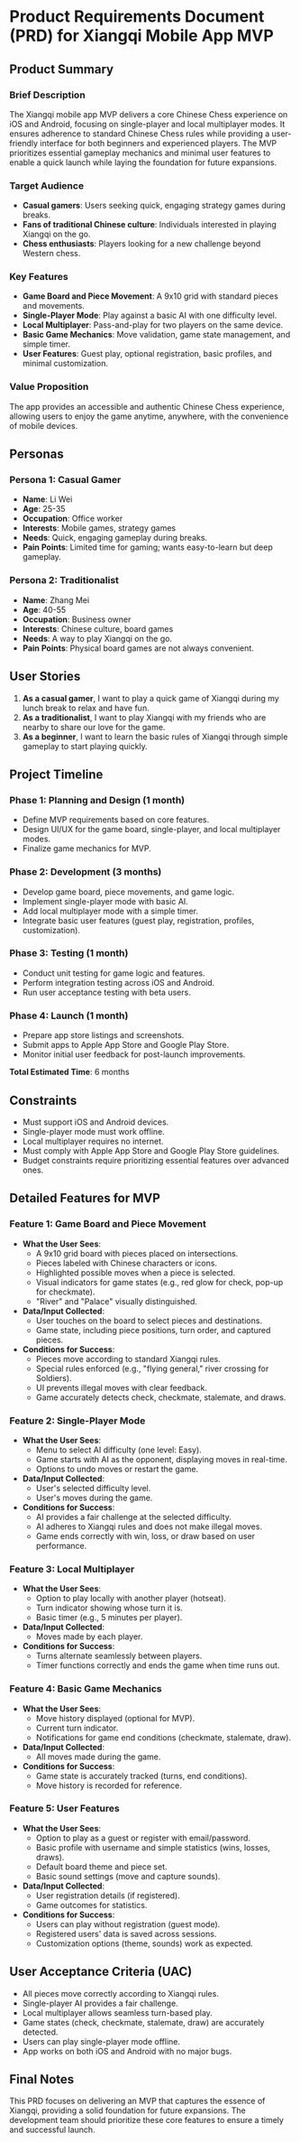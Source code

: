# Product Requirements Document (PRD) for Xiangqi Mobile App MVP

## Product Summary

### Brief Description
The Xiangqi mobile app MVP delivers a core Chinese Chess experience on iOS and Android, focusing on single-player and local multiplayer modes. It ensures adherence to standard Chinese Chess rules while providing a user-friendly interface for both beginners and experienced players. The MVP prioritizes essential gameplay mechanics and minimal user features to enable a quick launch while laying the foundation for future expansions.

### Target Audience
- **Casual gamers**: Users seeking quick, engaging strategy games during breaks.
- **Fans of traditional Chinese culture**: Individuals interested in playing Xiangqi on the go.
- **Chess enthusiasts**: Players looking for a new challenge beyond Western chess.

### Key Features
- **Game Board and Piece Movement**: A 9x10 grid with standard pieces and movements.
- **Single-Player Mode**: Play against a basic AI with one difficulty level.
- **Local Multiplayer**: Pass-and-play for two players on the same device.
- **Basic Game Mechanics**: Move validation, game state management, and simple timer.
- **User Features**: Guest play, optional registration, basic profiles, and minimal customization.

### Value Proposition
The app provides an accessible and authentic Chinese Chess experience, allowing users to enjoy the game anytime, anywhere, with the convenience of mobile devices.

## Personas

### Persona 1: Casual Gamer
- **Name**: Li Wei
- **Age**: 25-35
- **Occupation**: Office worker
- **Interests**: Mobile games, strategy games
- **Needs**: Quick, engaging gameplay during breaks.
- **Pain Points**: Limited time for gaming; wants easy-to-learn but deep gameplay.

### Persona 2: Traditionalist
- **Name**: Zhang Mei
- **Age**: 40-55
- **Occupation**: Business owner
- **Interests**: Chinese culture, board games
- **Needs**: A way to play Xiangqi on the go.
- **Pain Points**: Physical board games are not always convenient.

## User Stories
1. **As a casual gamer**, I want to play a quick game of Xiangqi during my lunch break to relax and have fun.
2. **As a traditionalist**, I want to play Xiangqi with my friends who are nearby to share our love for the game.
3. **As a beginner**, I want to learn the basic rules of Xiangqi through simple gameplay to start playing quickly.

## Project Timeline

### Phase 1: Planning and Design (1 month)
- Define MVP requirements based on core features.
- Design UI/UX for the game board, single-player, and local multiplayer modes.
- Finalize game mechanics for MVP.

### Phase 2: Development (3 months)
- Develop game board, piece movements, and game logic.
- Implement single-player mode with basic AI.
- Add local multiplayer mode with a simple timer.
- Integrate basic user features (guest play, registration, profiles, customization).

### Phase 3: Testing (1 month)
- Conduct unit testing for game logic and features.
- Perform integration testing across iOS and Android.
- Run user acceptance testing with beta users.

### Phase 4: Launch (1 month)
- Prepare app store listings and screenshots.
- Submit apps to Apple App Store and Google Play Store.
- Monitor initial user feedback for post-launch improvements.

**Total Estimated Time**: 6 months

## Constraints
- Must support iOS and Android devices.
- Single-player mode must work offline.
- Local multiplayer requires no internet.
- Must comply with Apple App Store and Google Play Store guidelines.
- Budget constraints require prioritizing essential features over advanced ones.

## Detailed Features for MVP

### Feature 1: Game Board and Piece Movement
- **What the User Sees**:
  - A 9x10 grid board with pieces placed on intersections.
  - Pieces labeled with Chinese characters or icons.
  - Highlighted possible moves when a piece is selected.
  - Visual indicators for game states (e.g., red glow for check, pop-up for checkmate).
  - "River" and "Palace" visually distinguished.
- **Data/Input Collected**:
  - User touches on the board to select pieces and destinations.
  - Game state, including piece positions, turn order, and captured pieces.
- **Conditions for Success**:
  - Pieces move according to standard Xiangqi rules.
  - Special rules enforced (e.g., "flying general," river crossing for Soldiers).
  - UI prevents illegal moves with clear feedback.
  - Game accurately detects check, checkmate, stalemate, and draws.

### Feature 2: Single-Player Mode
- **What the User Sees**:
  - Menu to select AI difficulty (one level: Easy).
  - Game starts with AI as the opponent, displaying moves in real-time.
  - Options to undo moves or restart the game.
- **Data/Input Collected**:
  - User's selected difficulty level.
  - User's moves during the game.
- **Conditions for Success**:
  - AI provides a fair challenge at the selected difficulty.
  - AI adheres to Xiangqi rules and does not make illegal moves.
  - Game ends correctly with win, loss, or draw based on user performance.

### Feature 3: Local Multiplayer
- **What the User Sees**:
  - Option to play locally with another player (hotseat).
  - Turn indicator showing whose turn it is.
  - Basic timer (e.g., 5 minutes per player).
- **Data/Input Collected**:
  - Moves made by each player.
- **Conditions for Success**:
  - Turns alternate seamlessly between players.
  - Timer functions correctly and ends the game when time runs out.

### Feature 4: Basic Game Mechanics
- **What the User Sees**:
  - Move history displayed (optional for MVP).
  - Current turn indicator.
  - Notifications for game end conditions (checkmate, stalemate, draw).
- **Data/Input Collected**:
  - All moves made during the game.
- **Conditions for Success**:
  - Game state is accurately tracked (turns, end conditions).
  - Move history is recorded for reference.

### Feature 5: User Features
- **What the User Sees**:
  - Option to play as a guest or register with email/password.
  - Basic profile with username and simple statistics (wins, losses, draws).
  - Default board theme and piece set.
  - Basic sound settings (move and capture sounds).
- **Data/Input Collected**:
  - User registration details (if registered).
  - Game outcomes for statistics.
- **Conditions for Success**:
  - Users can play without registration (guest mode).
  - Registered users' data is saved across sessions.
  - Customization options (theme, sounds) work as expected.

## User Acceptance Criteria (UAC)
- All pieces move correctly according to Xiangqi rules.
- Single-player AI provides a fair challenge.
- Local multiplayer allows seamless turn-based play.
- Game states (check, checkmate, stalemate, draw) are accurately detected.
- Users can play single-player mode offline.
- App works on both iOS and Android with no major bugs.

## Final Notes
This PRD focuses on delivering an MVP that captures the essence of Xiangqi, providing a solid foundation for future expansions. The development team should prioritize these core features to ensure a timely and successful launch.